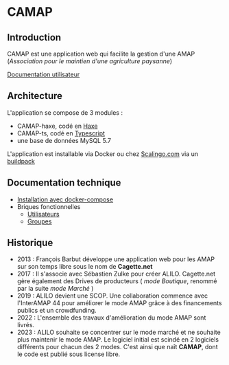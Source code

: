 # CAMAP

## Introduction

CAMAP est une application web qui facilite la gestion d'une AMAP (_Association pour le maintien d'une agriculture paysanne_)

[Documentation utilisateur](https://wiki.amap44.org/fr/home)

## Architecture

L'application se compose de 3 modules :

-   CAMAP-haxe, codé en [Haxe](https://haxe.org)
-   CAMAP-ts, codé en [Typescript](https://www.typescriptlang.org/)
-   une base de données MySQL 5.7

L'application est installable via Docker ou chez [Scalingo.com](https://www.scalingo.com) via un [buildpack]()

## Documentation technique

-   [Installation avec docker-compose](/docs/install.md)
-   Briques fonctionnelles
    -   [Utilisateurs](/docs/users.md)
    -   [Groupes](/docs/groups.md)

## Historique

-   2013 : François Barbut développe une application web pour les AMAP sur son temps libre sous le nom de **Cagette.net**
-   2017 : Il s'associe avec Sébastien Zulke pour créer ALILO.
    Cagette.net gère également des Drives de producteurs ( _mode Boutique_, renommé par la suite _mode Marché_ )
-   2019 : ALILO devient une SCOP. Une collaboration commence avec l'InterAMAP 44 pour améliorer le mode AMAP grâce à des financements publics et un crowdfunding.
-   2022 : L'ensemble des travaux d'amélioration du mode AMAP sont livrés.
-   2023 : ALILO souhaite se concentrer sur le mode marché et ne souhaite plus maintenir le mode AMAP. Le logiciel initial est scindé en 2 logiciels différents pour chacun des 2 modes. C'est ainsi que naît **CAMAP**, dont le code est publié sous license libre.
